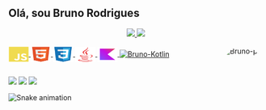 ## Olá, sou Bruno Rodrigues

<div align="center">
  <a href="https://github.com/brunoRodr27">
  <img height="180em" src="https://github-readme-stats.vercel.app/api?username=brunoRodr27&show_icons=true&theme=dark&include_all_commits=true&count_private=true"/>
  <img height="180em" src="https://github-readme-stats.vercel.app/api/top-langs/?username=brunoRodr27&layout=compact&langs_count=7&theme=dark"/>
</div>

 <div style="display: inline_block"><br>
  <img align="center" alt="Bruno-Js" height="30" width="40" src="https://raw.githubusercontent.com/devicons/devicon/master/icons/javascript/javascript-plain.svg">
  <img align="center" alt="Bruno-HTML" height="30" width="40" src="https://raw.githubusercontent.com/devicons/devicon/master/icons/html5/html5-original.svg">
  <img align="center" alt="Bruno-CSS" height="30" width="40" src="https://raw.githubusercontent.com/devicons/devicon/master/icons/css3/css3-original.svg">
  <img align="center" alt="Bruno-Java" height="30" width="40" src="https://raw.githubusercontent.com/devicons/devicon/master/icons/java/java-plain.svg">
  <img align="center" alt="Bruno-Kotlin" height="30" width="40" src="https://raw.githubusercontent.com/devicons/devicon/master/icons/kotlin/kotlin-original.svg">
   <img align="center" alt="Bruno-Kotlin" height="35" width="35" src="https://cdn.discordapp.com/attachments/663560898253946918/1035532462631178360/Delphi.png">
  <img align="right" alt="Bruno-pic" height="150" style="border-radius:50px;" src="https://cdn.discordapp.com/attachments/663560898253946918/948059536126787694/Picsart_22-03-01_00-28-17-408.jpg?width=676&height=676">
</div>

##
  
<div>
  <a href="https://www.instagram.com/bruno_rodr27/" target="_blank"><img src="https://img.shields.io/badge/-Instagram-%23E4405F?style=for-the-badge&logo=instagram&logoColor=white" target="_blank"></a>
  <a href = "mailto:brunodasilvarodrigues.28@gmail.com"><img src="https://img.shields.io/badge/-Gmail-%23333?style=for-the-badge&logo=gmail&logoColor=white" target="_blank"></a>
  <a href= "https://www.linkedin.com/in/bruno-rodrigues-036a08214/" target="_blank"><img src="https://img.shields.io/badge/-LinkedIn-%230077B5?style=for-the-badge&logo=linkedin&logoColor=white" target="_blank"></a>   
  
  ![Snake animation](https://github.com/brunoRodr27/brunoRodr27/blob/output/github-contribution-grid-snake.svg)
  
</div>
